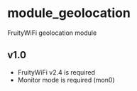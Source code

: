 module_geolocation
================

FruityWiFi geolocation module


v1.0
---------------------------------
- FruityWiFi v2.4 is required
- Monitor mode is required (mon0)
